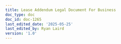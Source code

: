 ```yaml
---
title: Lease Addendum Legal Document For Business
doc_type: doc
doc_id: doc-1265
last_edited_date: '2025-05-25'
last_edited_by: Ryan Laird
version: '1.0'
---
```



